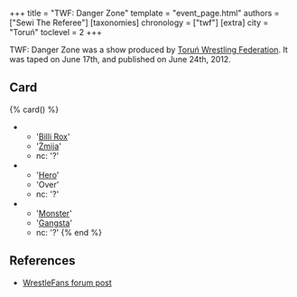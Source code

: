 +++
title = "TWF: Danger Zone"
template = "event_page.html"
authors = ["Sewi The Referee"]
[taxonomies]
chronology = ["twf"]
[extra]
city = "Toruń"
toclevel = 2
+++

TWF: Danger Zone was a show produced by [Toruń Wrestling Federation](@/o/twf.md). It was taped on June 17th, and published on June 24th, 2012. 

## Card 

{% card() %}
- - '[Billi Rox](@/w/corin-mear.md)'
  - '[Żmija](@/w/zmija.md)'
  - nc: '?'
- - '[Hero](@/pj-blake.md)'
  - 'Over'
  - nc: '?'
- - '[Monster](@/w/chris-hunter.md)'
  - '[Gangsta](@/w/jay-revolt.md)'
  - nc: '?'
{% end %}

## References

* [WrestleFans forum post](https://wrestlefans.pl/forum/viewtopic.php?f=59&t=30123)
